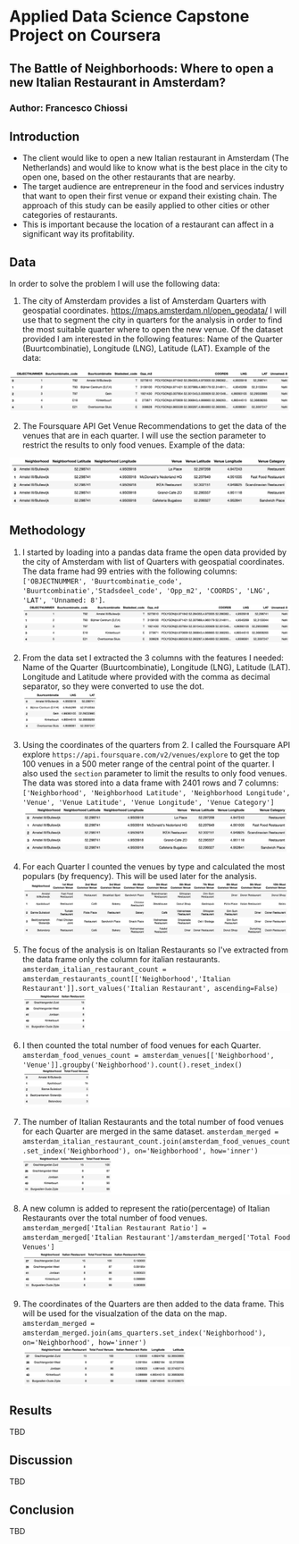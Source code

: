 # Applied Data Science Capstone Project on Coursera
## The Battle of Neighborhoods: Where to open a new Italian Restaurant in Amsterdam?
### Author: Francesco Chiossi

## Introduction
- The client would like to open a new Italian restaurant in Amsterdam (The Netherlands) and would like to know what is the best place in the city to open one, based on the other restaurants that are nearby.
- The target audience are entrepreneur in the food and services industry that want to open their first venue or expand their existing chain.
The approach of this study can be easily applied to other cities or other categories of restaurants.
- This is important because the location of a restaurant can affect in a significant way its profitability.


## Data


In order to solve the problem I will use the following data:

1) The city of Amsterdam provides a list of Amsterdam Quarters with geospatial coordinates. https://maps.amsterdam.nl/open_geodata/
I will use that to segment the city in quarters for the analysis in order to find the most suitable quarter where to open the new venue.
Of the dataset provided I am interested in the following features: Name of the Quarter (Buurtcombinatie), Longitude (LNG), Latitude (LAT). Example of the data:

![Sample Data Quarters](sample_data_quarter.png)



2) The Foursquare API Get Venue Recommendations to get the data of the venues that are in each quarter. I will use the section parameter to restrict the results to only food venues. Example of the data:

![Sample Data Venues](sample_data_venues.png)


## Methodology
1. I started by loading into a pandas data frame the open data provided by the city of Amsterdam with list of Quarters with geospatial coordinates. The data frame had 99 entries with the following columns:
`['OBJECTNUMMER', 'Buurtcombinatie_code', 'Buurtcombinatie','Stadsdeel_code', 'Opp_m2', 'COORDS', 'LNG', 'LAT', 'Unnamed: 8']`.
![Sample Data Quarters](sample_data_quarter.png)

2. From the data set I extracted the 3 columns with the features I needed: Name of the Quarter (Buurtcombinatie), Longitude (LNG), Latitude (LAT). Longitude and Latitude where provided with the comma as decimal separator, so they were converted to use the dot.
![Quarters](ams_quarters.png)

3. Using the coordinates of the quarters from 2. I called the Foursquare API explore `https://api.foursquare.com/v2/venues/explore` to get the top 100 venues in a 500 meter range of the central point of the quarter. I also used the `section` parameter to limit the results to only food venues. The data was stored into a data frame with 2401 rows and 7 columns: `['Neighborhood', 'Neighborhood Latitude', 'Neighborhood Longitude', 'Venue', 'Venue Latitude', 'Venue Longitude', 'Venue Category']`
![Sample Data Venues](sample_data_venues.png)

4. For each Quarter I counted the venues by type and calculated the most populars (by frequency). This will be used later for the analysis.
![most populars venues](neighborhoods_venues_sorted.png)

5. The focus of the analysis is on Italian Restaurants so I've extracted from the data frame only the column for italian restaurants.
`amsterdam_italian_restaurant_count = amsterdam_restaurants_count[['Neighborhood','Italian Restaurant']].sort_values('Italian Restaurant', ascending=False)`
![Analysis](analysis1.png)

6. I then counted the total number of food venues for each Quarter. 
`amsterdam_food_venues_count = amsterdam_venues[['Neighborhood', 'Venue']].groupby('Neighborhood').count().reset_index()`
![Analysis](analysis2.png)

7. The number of Italian Restaurants and the total number of food venues for each Quarter are merged in the same dataset. 
`amsterdam_merged = amsterdam_italian_restaurant_count.join(amsterdam_food_venues_count.set_index('Neighborhood'), on='Neighborhood', how='inner')`
![Analysis](analysis3.png)

8. A new column is added to represent the ratio(percentage) of Italian Restaurants over the total number of food venues.
`amsterdam_merged['Italian Restaurant Ratio'] = amsterdam_merged['Italian Restaurant']/amsterdam_merged['Total Food Venues']`
![Analysis](analysis4.png)

9. The coordinates of the Quarters are then added to the data frame. This will be used for the visualzation of the data on the map.
`amsterdam_merged = amsterdam_merged.join(ams_quarters.set_index('Neighborhood'), on='Neighborhood', how='inner')`
![Analysis](analysis5.png)


## Results
TBD



## Discussion
TBD


## Conclusion
TBD
